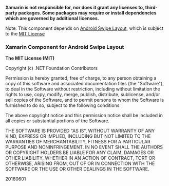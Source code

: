 **Xamarin is not responsible for, nor does it grant any licenses to, third-party packages. Some packages may require or install dependencies which are governed by additional licenses.**

Note: This component depends on [Android Swipe Layout](https://github.com/daimajia/AndroidSwipeLayout), which is subject to the [MIT License](https://github.com/daimajia/AndroidSwipeLayout/blob/master/LICENSE)

### Xamarin Component for Android Swipe Layout

**The MIT License (MIT)**

Copyright (c) .NET Foundation Contributors

Permission is hereby granted, free of charge, to any person obtaining a copy of this software and associated documentation files (the "Software"), to deal in the Software without restriction, including without limitation the rights to use, copy, modify, merge, publish, distribute, sublicense, and/or sell copies of the Software, and to permit persons to whom the Software is furnished to do so, subject to the following conditions:

The above copyright notice and this permission notice shall be included in all copies or substantial portions of the Software.

THE SOFTWARE IS PROVIDED "AS IS", WITHOUT WARRANTY OF ANY KIND, EXPRESS OR IMPLIED, INCLUDING BUT NOT LIMITED TO THE WARRANTIES OF MERCHANTABILITY, FITNESS FOR A PARTICULAR PURPOSE AND NONINFRINGEMENT. IN NO EVENT SHALL THE AUTHORS OR COPYRIGHT HOLDERS BE LIABLE FOR ANY CLAIM, DAMAGES OR OTHER LIABILITY, WHETHER IN AN ACTION OF CONTRACT, TORT OR OTHERWISE, ARISING FROM, OUT OF OR IN CONNECTION WITH THE SOFTWARE OR THE USE OR OTHER DEALINGS IN THE SOFTWARE.

20160601


